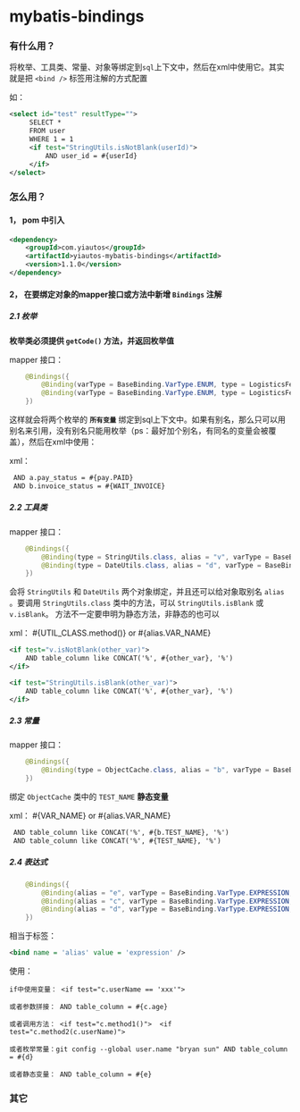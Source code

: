 # mybatis-bindings


### 有什么用？

将枚举、工具类、常量、对象等绑定到`sql`上下文中，然后在xml中使用它。其实就是把 `<bind />` 标签用注解的方式配置


如：

```xml
<select id="test" resultType="">
     SELECT *
     FROM user
     WHERE 1 = 1
     <if test="StringUtils.isNotBlank(userId)">
         AND user_id = #{userId}
     </if>
</select>
```

### 怎么用？

#### 1， **pom 中引入**

```xml
<dependency>
    <groupId>com.yiautos</groupId>
    <artifactId>yiautos-mybatis-bindings</artifactId>
    <version>1.1.0</version>
</dependency>
```

#### 2， **在要绑定对象的mapper接口或方法中新增 `Bindings` 注解**


##### 2.1 枚举

**枚举类必须提供 `getCode()` 方法，并返回枚举值** 

mapper 接口：

```java
    @Bindings({
        @Binding(varType = BaseBinding.VarType.ENUM, type = LogisticsFeeConfirmationDetailInvoiceStatusApiEnum.class, alias = ""),
        @Binding(varType = BaseBinding.VarType.ENUM, type = LogisticsFeeConfirmationDetailPayStatusApiEnum.class, alias = "pay")
    })
```

这样就会将两个枚举的 **`所有变量`** 绑定到sql上下文中。如果有别名，那么只可以用别名来引用，没有别名只能用枚举（ps：最好加个别名，有同名的变量会被覆盖），然后在xml中使用：

xml：

```xml
 AND a.pay_status = #{pay.PAID}
 AND b.invoice_status = #{WAIT_INVOICE}
```


##### 2.2 工具类

mapper 接口：

```java
    @Bindings({
        @Binding(type = StringUtils.class, alias = "v", varType = BaseBinding.VarType.UTIL),
        @Binding(type = DateUtils.class, alias = "d", varType = BaseBinding.VarType.UTIL)
    })
```

会将 `StringUtils` 和 `DateUtils` 两个对象绑定，并且还可以给对象取别名 `alias` 。要调用 `StringUtils.class` 类中的方法，可以 `StringUtils.isBlank` 或 `v.isBlank`。
方法不一定要申明为静态方法，非静态的也可以


xml： #{UTIL_CLASS.method()} or #{alias.VAR_NAME}

```xml
<if test="v.isNotBlank(other_var)">
    AND table_column like CONCAT('%', #{other_var}, '%')
</if>

<if test="StringUtils.isBlank(other_var)">
    AND table_column like CONCAT('%', #{other_var}, '%')
</if>
```


##### 2.3 常量

mapper 接口：

```java
    @Bindings({
        @Binding(type = ObjectCache.class, alias = "b", varType = BaseBinding.VarType.STATIC, varName = {"TEST_NAME"})
    })
```

绑定 `ObjectCache` 类中的 `TEST_NAME` **静态变量**


xml： #{VAR_NAME} or #{alias.VAR_NAME}

```xml
 AND table_column like CONCAT('%', #{b.TEST_NAME}, '%')
 AND table_column like CONCAT('%', #{TEST_NAME}, '%')
```


##### 2.4 表达式

```java
    @Bindings({
        @Binding(alias = "e", varType = BaseBinding.VarType.EXPRESSION, expression = "@com.yiautos.mybatis.bindings.helper.ObjectCache@TEST_NAME"),
        @Binding(alias = "c", varType = BaseBinding.VarType.EXPRESSION, expression = "new com.yiautos.mybatis.bindings.model.User('数据', 2)"),
        @Binding(alias = "d", varType = BaseBinding.VarType.EXPRESSION, expression = "@com.yiautos.mybatis.bindings.model.enums.DingStatusEnum@APPROVALING.getCode()")
    })
```

相当于标签： 

```xml
<bind name = 'alias' value = 'expression' />
```

使用：

```
if中使用变量： <if test="c.userName == 'xxx'">

或者参数拼接： AND table_column = #{c.age}

或者调用方法： <if test="c.method1()">  <if test="c.method2(c.userName)">

或者枚举常量：git config --global user.name "bryan sun" AND table_column = #{d}

或者静态变量： AND table_column = #{e}
```



### 其它
